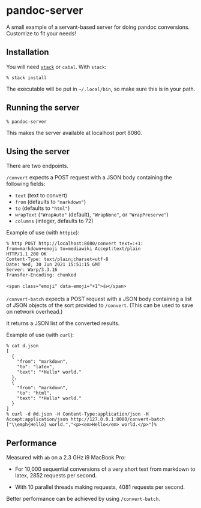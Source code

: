 # pandoc-server

A small example of a servant-based server for doing pandoc conversions.
Customize to fit your needs!

## Installation

You will need [`stack`](https://docs.haskellstack.org/en/stable/README/)
or `cabal`. With `stack`:

```
% stack install
```

The executable will be put in `~/.local/bin`, so make sure this
is in your path.

## Running the server

```
% pandoc-server
```

This makes the server available at localhost port 8080.

## Using the server

There are two endpoints.

`/convert` expects a POST request with a JSON body containing
the following fields:

- `text` (text to convert)
- `from` (defaults to `"markdown"`)
- `to` (defaults to `"html"`)
- `wrapText` (`"WrapAuto"` (default), `"WrapNone"`, or `"WrapPreserve"`)
- `columns` (integer, defaults to 72)

Example of use (with `httpie`):

```
% http POST http://localhost:8080/convert text=:+1: from=markdown+emoji to=mediawiki Accept:text/plain
HTTP/1.1 200 OK
Content-Type: text/plain;charset=utf-8
Date: Wed, 30 Jun 2021 15:51:15 GMT
Server: Warp/3.3.16
Transfer-Encoding: chunked

<span class="emoji" data-emoji="+1">👍</span>
```

`/convert-batch` expects a POST request with a JSON body
containing a list of JSON objects of the sort provided to
`/convert`.  (This can be used to save on network overhead.)

It returns a JSON list of the converted results.

Example of use (with `curl`):

```
% cat d.json
[
  {
    "from": "markdown",
    "to": "latex",
    "text": "*Hello* world."
  },
  {
    "from": "markdown",
    "to": "html",
    "text": "*Hello* world."
  }
]
% curl -d @d.json -H Content-Type:application/json -H Accept:application/json http://127.0.0.1:8080/convert-batch
["\\emph{Hello} world.","<p><em>Hello</em> world.</p>"]%
```

## Performance

Measured with `ab` on a 2.3 GHz i9 MacBook Pro:

- For 10,000 sequential conversions of a very short
  text from markdown to latex, 2852 requests per second.

- With 10 parallel threads making requests, 4081 requests per
  second.

Better performance can be achieved by using `/convert-batch`.

